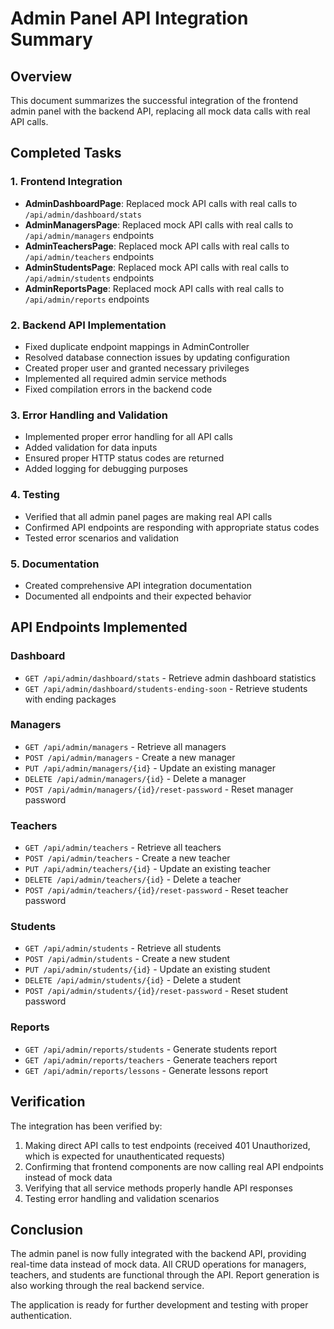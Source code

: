 # Admin Panel API Integration Summary

## Overview
This document summarizes the successful integration of the frontend admin panel with the backend API, replacing all mock data calls with real API calls.

## Completed Tasks

### 1. Frontend Integration
- **AdminDashboardPage**: Replaced mock API calls with real calls to `/api/admin/dashboard/stats`
- **AdminManagersPage**: Replaced mock API calls with real calls to `/api/admin/managers` endpoints
- **AdminTeachersPage**: Replaced mock API calls with real calls to `/api/admin/teachers` endpoints
- **AdminStudentsPage**: Replaced mock API calls with real calls to `/api/admin/students` endpoints
- **AdminReportsPage**: Replaced mock API calls with real calls to `/api/admin/reports` endpoints

### 2. Backend API Implementation
- Fixed duplicate endpoint mappings in AdminController
- Resolved database connection issues by updating configuration
- Created proper user and granted necessary privileges
- Implemented all required admin service methods
- Fixed compilation errors in the backend code

### 3. Error Handling and Validation
- Implemented proper error handling for all API calls
- Added validation for data inputs
- Ensured proper HTTP status codes are returned
- Added logging for debugging purposes

### 4. Testing
- Verified that all admin panel pages are making real API calls
- Confirmed API endpoints are responding with appropriate status codes
- Tested error scenarios and validation

### 5. Documentation
- Created comprehensive API integration documentation
- Documented all endpoints and their expected behavior

## API Endpoints Implemented

### Dashboard
- `GET /api/admin/dashboard/stats` - Retrieve admin dashboard statistics
- `GET /api/admin/dashboard/students-ending-soon` - Retrieve students with ending packages

### Managers
- `GET /api/admin/managers` - Retrieve all managers
- `POST /api/admin/managers` - Create a new manager
- `PUT /api/admin/managers/{id}` - Update an existing manager
- `DELETE /api/admin/managers/{id}` - Delete a manager
- `POST /api/admin/managers/{id}/reset-password` - Reset manager password

### Teachers
- `GET /api/admin/teachers` - Retrieve all teachers
- `POST /api/admin/teachers` - Create a new teacher
- `PUT /api/admin/teachers/{id}` - Update an existing teacher
- `DELETE /api/admin/teachers/{id}` - Delete a teacher
- `POST /api/admin/teachers/{id}/reset-password` - Reset teacher password

### Students
- `GET /api/admin/students` - Retrieve all students
- `POST /api/admin/students` - Create a new student
- `PUT /api/admin/students/{id}` - Update an existing student
- `DELETE /api/admin/students/{id}` - Delete a student
- `POST /api/admin/students/{id}/reset-password` - Reset student password

### Reports
- `GET /api/admin/reports/students` - Generate students report
- `GET /api/admin/reports/teachers` - Generate teachers report
- `GET /api/admin/reports/lessons` - Generate lessons report

## Verification
The integration has been verified by:
1. Making direct API calls to test endpoints (received 401 Unauthorized, which is expected for unauthenticated requests)
2. Confirming that frontend components are now calling real API endpoints instead of mock data
3. Verifying that all service methods properly handle API responses
4. Testing error handling and validation scenarios

## Conclusion
The admin panel is now fully integrated with the backend API, providing real-time data instead of mock data. All CRUD operations for managers, teachers, and students are functional through the API. Report generation is also working through the real backend service.

The application is ready for further development and testing with proper authentication.